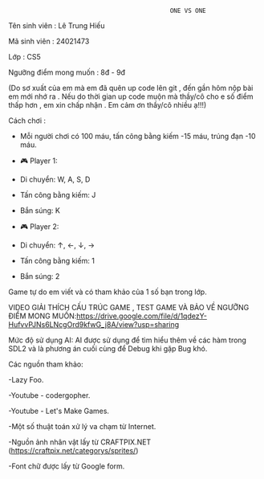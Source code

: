                                                  ONE VS ONE
Tên sinh viên : Lê Trung Hiếu

Mã sinh viên : 24021473

Lớp : CS5

Ngưỡng điểm mong muốn : 8đ - 9đ

(Do sơ xuất của em mà em đã quên up code lên git , đến gần hôm nộp bài em mới nhớ ra . Nếu do thời gian up code muộn mà thầy/cô cho e số điểm thấp hơn , em xin chấp nhận . Em cảm ơn thầy/cô nhiều ạ!!!)

Cách chơi :
- Mỗi người chơi có 100 máu, tấn công bằng kiếm -15 máu, trúng đạn -10 máu.

- 🎮 Player 1:

+ Di chuyển: W, A, S, D

+ Tấn công bằng kiếm: J

+ Bắn súng: K
  
- 🎮 Player 2:

+ Di chuyển: ↑, ←, ↓, →

+ Tấn công bằng kiếm: 1

+ Bắn súng: 2

Game tự do em viết và có tham khảo của 1 số bạn trong lớp.

VIDEO GIẢI THÍCH CẤU TRÚC GAME , TEST GAME VÀ BẢO VỀ NGƯỠNG ĐIỂM MONG MUỐN:https://drive.google.com/file/d/1qdezY-HufvvPJNs6LNcgOrd9kfwG_j8A/view?usp=sharing



Mức độ sử dụng AI:
AI được sử dụng để tìm hiểu thêm về các hàm trong SDL2 và là phương án cuối cùng để Debug khi gặp Bug khó.


Các nguồn tham khảo:

-Lazy Foo.

-Youtube - codergopher.

-Youtube - Let's Make Games.

-Một số thuật toán xử lý va chạm từ Internet.

-Nguồn ảnh nhân vật lấy từ CRAFTPIX.NET (https://craftpix.net/categorys/sprites/)

-Font chữ được lấy từ Google form.
